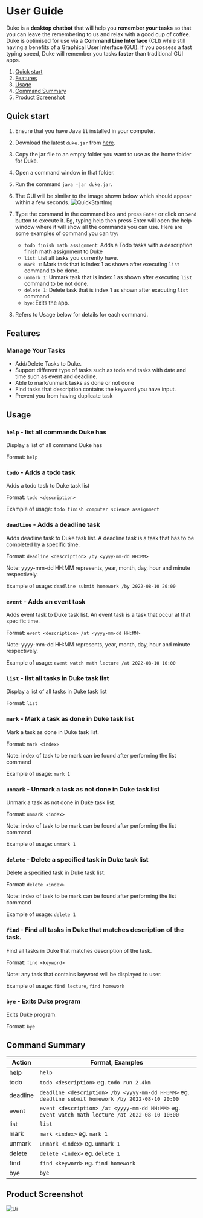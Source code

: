 # User Guide

Duke is a **desktop chatbot** that will help you **remember your tasks** so that you can leave the remembering to us and relax with a good cup of coffee. Duke is optimised for use via a **Command Line Interface** (CLI) while still having a benefits of a Graphical User Interface (GUI). If you possess a fast typing speed, Duke will remember you tasks **faster** than traditional GUI apps.

1. [Quick start](#quick-start)
2. [Features](#features)
3. [Usage](#usage)
4. [Command Summary](#command-summary)
5. [Product Screenshot](#product-screenshot)

## Quick start

1. Ensure that you have Java `11` installed in your computer.
2. Download the latest `duke.jar` from [here](https://github.com/Kang-Quan/ip/releases/download/A-Release/duke.jar).
3. Copy the jar file to an empty folder you want to use as the home folder for Duke.
4. Open a command window in that folder.
5. Run the command `java -jar duke.jar`.
6. The GUI will be similar to the image shown below which should appear within a few seconds.
   ![QuickStartImg](docs/QuickStartImg.png)
6. Type the command in the command box and press `Enter` or click on `Send` button to execute it. Eg, typing help then press Enter will open the help window where it will show all the commands you can use.
   Here are some examples of command you can try:

   - `todo finish math assignment`: Adds a Todo tasks with a description finish math assignment to Duke
   - `list`: List all tasks you currently have.
   - `mark 1`: Mark task that is index 1 as shown after executing `list` command to be done.
   - `unmark 1`: Unmark task that is index 1 as shown after executing `list` command to be not done.
   - `delete 1`: Delete task that is index 1 as shown after executing `list` command.
   - `bye`: Exits the app.
7. Refers to Usage below for details for each command.

## Features
### Manage Your Tasks
- Add/Delete Tasks to Duke.
- Support different type of tasks such as todo and tasks with date and time such as event and deadline.
- Able to mark/unmark tasks as done or not done
- Find tasks that description contains the keyword you have input.
- Prevent you from having duplicate task

## Usage
### `help` - list all commands Duke has
Display a list of all command Duke has

Format: `help`

### `todo` - Adds a todo task

Adds a todo task to Duke task list

Format: `todo <description>`

Example of usage: `todo finish computer science assignment`


### `deadline` - Adds a deadline task
Adds deadline task to Duke task list. A deadline task is a task that has to be completed by a specific time.

Format: `deadline <description> /by <yyyy-mm-dd HH:MM>`

Note: yyyy-mm-dd HH:MM represents, year, month, day, hour and minute respectively.

Example of usage: `deadline submit homework /by 2022-08-10 20:00`

### `event` - Adds an event task
Adds event task to Duke task list. An event task is a task that occur at that specific time.

Format: `event <description> /at <yyyy-mm-dd HH:MM>`

Note: yyyy-mm-dd HH:MM represents, year, month, day, hour and minute respectively.

Example of usage: `event watch math lecture /at 2022-08-10 10:00`

### `list` - list all tasks in Duke task list
Display a list of all tasks in Duke task list

Format: `list`

### `mark` - Mark a task as done in Duke task list
Mark a task as done in Duke task list.

Format: `mark <index>`

Note: index of task to be mark can be found after performing the list command

Example of usage: `mark 1`

### `unmark` - Unmark a task as not done in Duke task list
Unmark a task as not done in Duke task list.

Format: `unmark <index>`

Note: index of task to be mark can be found after performing the list command

Example of usage: `unmark 1`

### `delete` - Delete a specified task in Duke task list
Delete a specified task in Duke task list.

Format: `delete <index>`

Note: index of task to be mark can be found after performing the list command

Example of usage: `delete 1`

### `find` - Find all tasks in Duke that matches description of the task.
Find all tasks in Duke that matches description of the task.

Format: `find <keyword>`

Note: any task that contains keyword will be displayed to user.

Example of usage: `find lecture`, `find homework`

### `bye` - Exits Duke program
Exits Duke program.

Format: `bye`


## Command Summary


| Action      | Format, Examples |
| ----------- | ----------- |
| help      | `help` |
| todo   | `todo <description>` eg. `todo run 2.4km` |
| deadline      | `deadline <description> /by <yyyy-mm-dd HH:MM>` eg. `deadline submit homework /by 2022-08-10 20:00` |
| event   | `event <description> /at <yyyy-mm-dd HH:MM>` eg. `event watch math lecture /at 2022-08-10 10:00` |
| list      | `list` |
| mark   | `mark <index>` eg. `mark 1` |
| unmark      | `unmark <index>` eg. `unmark 1` |
| delete | `delete <index>` eg. `delete 1` |
| find      | `find <keyword>` eg. `find homework` |
| bye | `bye`        |


## Product Screenshot
![Ui](docs/Ui.png)
